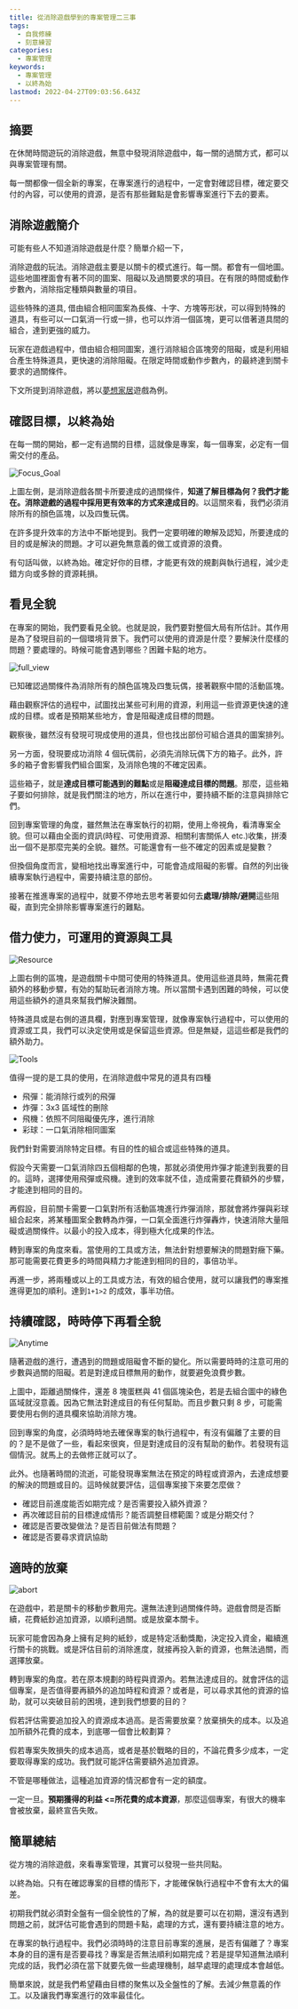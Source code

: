 ```yaml
---
title: 從消除遊戲學到的專案管理二三事
tags:
  - 自我修練
  - 刻意練習
categories:
  - 專案管理
keywords:
  - 專案管理
  - 以終為始
lastmod: 2022-04-27T09:03:56.643Z
---
```


## 摘要

在休閒時間遊玩的消除遊戲，無意中發現消除遊戲中，每一關的過關方式，都可以與專案管理有關。

每一關都像一個全新的專案，在專案進行的過程中，一定會對確認目標，確定要交付的內容，可以使用的資源，是否有那些難點是會影響專案進行下去的要素。

<!--more-->

## 消除遊戲簡介

可能有些人不知道消除遊戲是什麼？簡單介紹一下，

消除遊戲的玩法。消除遊戲主要是以關卡的模式進行。每一關。都會有一個地圖。這些地圖裡面會有著不同的圖案、阻礙以及過關要求的項目。在有限的時間或動作步數內，消除指定種類與數量的項目。

這些特殊的道具, 借由組合相同圖案為長條、十字、方塊等形狀，可以得到特殊的道具，有些可以一口氣消一行或一排，也可以炸消一個區塊，更可以借著道具間的組合，達到更強的威力。

玩家在遊戲過程中，借由組合相同圖案，進行消除組合區塊旁的阻礙，或是利用組合產生特殊道具，更快速的消除阻礙。在限定時間或動作步數內，的最終達到關卡要求的過關條件。

下文所提到消除遊戲，將以[夢想家居](https://play.google.com/store/apps/details?id=com.spacegame.homedesign&hl=zh_TW&gl=US)遊戲為例。

## 確認目標，以終為始

在每一關的開始，都一定有過關的目標，這就像是專案，每一個專案，必定有一個需交付的產品。

![Focus_Goal](Focus_Goal.png)

上圖左側，是消除遊戲各關卡所要達成的過關條件，**知道了解目標為何？我們才能在。消除遊戲的過程中採用更有效率的方式來達成目的**。以這關來看，我們必須消除所有的顏色區塊，以及四隻玩偶。

在許多提升效率的方法中不斷地提到。我們一定要明確的瞭解及認知，所要達成的目的或是解決的問題。才可以避免無意義的做工或資源的浪費。

有句話叫做，以終為始。確定好你的目標，才能更有效的規劃與執行過程，減少走錯方向或多餘的資源耗損。

## 看見全貌

在專案的開始，我們要看見全貌。也就是說，我們要對整個大局有所估計。其作用是為了發現目前的一個環境背景下。我們可以使用的資源是什麼？要解決什麼樣的問題？要處理的。時候可能會遇到哪些？困難卡點的地方。

![full_view](full_view.png)

已知確認過關條件為消除所有的顏色區塊及四隻玩偶，接著觀察中間的活動區塊。

藉由觀察評估的過程中，試圖找出某些可利用的資源，利用這一些資源更快速的達成的目標。或者是預期某些地方，會是阻礙達成目標的問題。

觀察後，雖然沒有發現可現成使用的道具，但也找出部份可組合道具的圖案排列。

另一方面，發現要成功消除 4 個玩偶前，必須先消除玩偶下方的箱子。此外，許多的箱子會影響我們組合圖案，及消除色塊的不確定因素。

這些箱子，就是**達成目標可能遇到的難點**或是**阻礙達成目標的問題**。那麼，這些箱子要如何排除，就是我們關注的地方，所以在進行中，要持續不斷的注意與排除它們。

回到專案管理的角度，雖然無法在專案執行的初期，使用上帝視角，看清專案全貌。但可以藉由全面的資訊(時程、可使用資源、相關利害關係人 etc.)收集，拼湊出一個不是那麼完美的全貌。雖然。可能還會有一些不確定的因素或是變數？

但換個角度而言，變相地找出專案進行中，可能會造成阻礙的影響。自然的列出後續專案執行過程中，需要持續注意的部份。

接著在推進專案的過程中，就要不停地去思考著要如何去**處理/排除/避開**這些阻礙，直到完全排除影響專案進行的難點。

## 借力使力，可運用的資源與工具

![Resource](Resource.png)

上圖右側的區塊，是遊戲關卡中間可使用的特殊道具。使用這些道具時，無需花費額外的移動步驟，有効的幫助玩者消除方塊。所以當關卡遇到困難的時候，可以使用這些額外的道具來幫我們解決難關。

特殊道具或是右側的道具欄，對應到專案管理，就像專案執行過程中，可以使用的資源或工具，我們可以決定使用或是保留這些資源。但是無疑，這這些都是我們的額外助力。

![Tools](tools.png)

值得一提的是工具的使用，在消除遊戲中常見的道具有四種

- 飛彈：能消除行或列的飛彈
- 炸彈：3x3 區域性的刪除
- 飛機：依照不同阻礙優先序，進行消除
- 彩球：一口氣消除相同圖案

我們針對需要消除特定目標。有目的性的組合或這些特殊的道具。

假設今天需要一口氣消除四五個相鄰的色塊，那就必須使用炸彈才能達到我要的目的。這時，選擇使用飛彈或飛機。達到的效率就不佳，造成需要花費額外的步驟，才能達到相同的目的。

再假設，目前關卡需要一口氣對所有活動區塊進行炸彈消除，那就會將炸彈與彩球組合起來，將某種圖案全數轉為炸彈，一口氣全面進行炸彈轟炸，快速消除大量阻礙或過關條件。以最小的投入成本，得到極大化成果的作法。

轉到專案的角度來看。當使用的工具或方法，無法針對想要解決的問題對癥下藥。那可能需要花費更多的時間與精力才能達到相同的目的，事倍功半。

再進一步，將兩種或以上的工具或方法，有效的組合使用，就可以讓我們的專案推進得更加的順利。達到`1+1>2` 的成效，事半功倍。

## 持續確認，時時停下再看全貌

![Anytime](anytime.png)

隨著遊戲的進行，遭遇到的問題或阻礙會不斷的變化。所以需要時時的注意可用的步數與過關的阻礙。若是對達成目標無用的動作，就要避免浪費步數。

上圖中，距離過關條件，還差 8 塊蛋糕與 41 個區塊染色，若是去組合圖中的綠色區域就沒意義。因為它無法對達成目的有任何幫助。而且步數只剩 8 步，可能需要使用右側的道具欄來協助消除方塊。

回到專案的角度，必須時時地去確保專案的執行過程中，有沒有偏離了主要的目的？是不是做了一些，看起來很爽，但是對達成目的沒有幫助的動作。若發現有這個情況。就馬上的去做修正就可以了。

此外。也隨著時間的流逝，可能發現專案無法在預定的時程或資源內，去達成想要的解決的問題或目的。這時候就要評估，這個專案接下來要怎麼做？

- 確認目前進度能否如期完成？是否需要投入額外資源？
- 再次確認目前的目標達成情形？能否調整目標範圍？或是分期交付？
- 確認是否要改變做法？是否目前做法有問題？
- 確認是否要尋求資訊協助

## 適時的放棄

![abort](abort.png)

在遊戲中，若是關卡的移動步數用完。還無法達到過關條件時。遊戲會問是否斷續，花費紙鈔追加資源，以順利過關。或是放棄本關卡。

玩家可能會因為身上擁有足夠的紙鈔，或是特定活動獎勵，決定投入資金，繼續進行關卡的挑戰。或是評估目前的消除進度，就接再投入新的資源，也無法過關，而選擇放棄。

轉到專案的角度。若在原本規劃的時程與資源內。若無法達成目的。就會評估的這個專案，是否值得要再額外的追加時程和資源？或者是，可以尋求其他的資源的協助，就可以突破目前的困境，達到我們想要的目的？

假若評估需要追加投入的資源成本過高。是否需要放棄？放棄損失的成本。以及追加所額外花費的成本，到底哪一個會比較劃算？

假若專案失敗損失的成本過高，或者是基於戰略的目的，不論花費多少成本，一定要取得專案的成功。我們就可能評估需要額外追加資源。

不管是哪種做法，這種追加資源的情況都會有一定的額度。

一定一旦。**預期獲得的利益 <=所花費的成本資源**，那麼這個專案，有很大的機率會被放棄，最終宣告失敗。

## 簡單總結

從方塊的消除遊戲，來看專案管理，其實可以發現一些共同點。

以終為始。只有在確認專案的目標的情形下，才能確保執行過程中不會有太大的偏差。

初期我們就必須對全盤有一個全貌性的了解，為的就是要可以在初期，還沒有遇到問題之前，就評估可能會遇到的問題卡點，處理的方式，還有要持續注意的地方。

在專案的執行過程中。我們必須時時的注意目前專案的進展，是否有偏離了？專案本身的目的還有是否要尋找？專案是否無法順利如期完成？若是提早知道無法順利完成的話，我們必須在當下就要先做一些處理機制，越早處理的處理成本會越低。

簡單來說，就是我們希望藉由目標的聚焦以及全盤性的了解。去減少無意義的作工。以及讓我們專案進行的效率最佳化。

